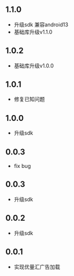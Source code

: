 ## 1.1.0

* 升级sdk 兼容android13
* 基础库升级v1.1.0

## 1.0.2

* 基础库升级v1.0.0

## 1.0.1

* 修复已知问题

## 1.0.0

* 升级sdk

## 0.0.3

* fix bug

## 0.0.3

* 升级sdk

## 0.0.2

* 升级sdk

## 0.0.1

* 实现优量汇广告加载
